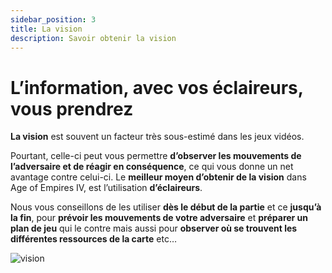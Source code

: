 ```yaml
---
sidebar_position: 3
title: La vision
description: Savoir obtenir la vision
---
```


# L’information, avec vos éclaireurs, vous prendrez

**La vision** est souvent un facteur très sous-estimé dans les jeux vidéos. 

Pourtant, celle-ci peut vous permettre **d’observer les mouvements de l’adversaire et de réagir en conséquence**, ce qui vous donne un net avantage contre celui-ci. Le **meilleur moyen d’obtenir de la vision** dans Age of Empires IV, est l’utilisation **d’éclaireurs**. 

Nous vous conseillons de les utiliser **dès le début de la partie** et ce **jusqu’à la fin**, pour **prévoir les mouvements de votre adversaire** et **préparer un plan de jeu** qui le contre mais aussi pour **observer où se trouvent les différentes ressources de la carte** etc…

![vision](/img/guide/vision.png)